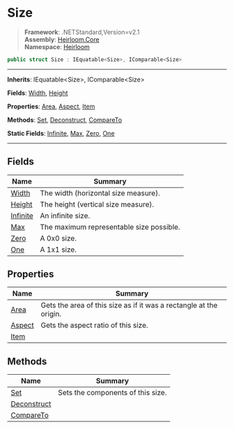 # Size

> **Framework**: .NETStandard,Version=v2.1  
> **Assembly**: [Heirloom.Core][0]  
> **Namespace**: [Heirloom][0]  

```cs
public struct Size : IEquatable<Size>, IComparable<Size>
```

--------------------------------------------------------------------------------

**Inherits**: IEquatable\<Size>, IComparable\<Size>

**Fields**: [Width][1], [Height][2]

**Properties**: [Area][3], [Aspect][4], [Item][5]

**Methods**: [Set][6], [Deconstruct][7], [CompareTo][8]

**Static Fields**: [Infinite][9], [Max][10], [Zero][11], [One][12]

--------------------------------------------------------------------------------

## Fields

| Name          | Summary                                  |
|---------------|------------------------------------------|
| [Width][1]    | The width (horizontal size measure).     |
| [Height][2]   | The height (vertical size measure).      |
| [Infinite][9] | An infinite size.                        |
| [Max][10]     | The maximum representable size possible. |
| [Zero][11]    | A 0x0 size.                              |
| [One][12]     | A 1x1 size.                              |

## Properties

| Name        | Summary                                                            |
|-------------|--------------------------------------------------------------------|
| [Area][3]   | Gets the area of this size as if it was a rectangle at the origin. |
| [Aspect][4] | Gets the aspect ratio of this size.                                |
| [Item][5]   |                                                                    |

## Methods

| Name             | Summary                           |
|------------------|-----------------------------------|
| [Set][6]         | Sets the components of this size. |
| [Deconstruct][7] |                                   |
| [CompareTo][8]   |                                   |

[0]: ..\Heirloom.Core.md
[1]: Heirloom.Size.Width.md
[2]: Heirloom.Size.Height.md
[3]: Heirloom.Size.Area.md
[4]: Heirloom.Size.Aspect.md
[5]: Heirloom.Size.Item.md
[6]: Heirloom.Size.Set.md
[7]: Heirloom.Size.Deconstruct.md
[8]: Heirloom.Size.CompareTo.md
[9]: Heirloom.Size.Infinite.md
[10]: Heirloom.Size.Max.md
[11]: Heirloom.Size.Zero.md
[12]: Heirloom.Size.One.md
